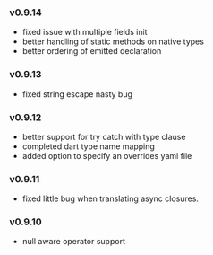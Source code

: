 ### v0.9.14
 - fixed issue with multiple fields init
 - better handling of static methods on native types
 - better ordering of emitted declaration

### v0.9.13
 - fixed string escape nasty bug

### v0.9.12
 - better support for try catch with type clause
 - completed dart type name mapping
 - added option to specify an overrides yaml file
 
### v0.9.11
 - fixed little bug when translating async closures.

### v0.9.10

 - null aware operator support
